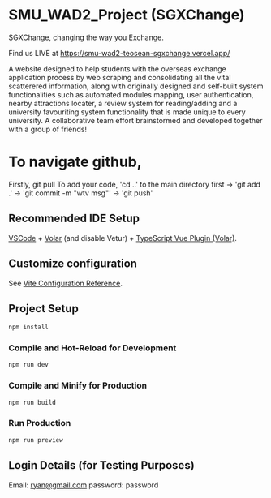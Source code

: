 # SMU_WAD2_Project (SGXChange)
SGXChange, changing the way you Exchange.

Find us LIVE at https://smu-wad2-teosean-sgxchange.vercel.app/

A website designed to help students with the overseas exchange application process by web scraping and consolidating all the vital scatterered information, along with originally designed and self-built system functionalities such as automated modules mapping, user authentication, nearby attractions locater, a review system for reading/adding and a university favouriting system functionality that is made unique to every university. A collaborative team effort brainstormed and developed together with a group of friends!


# To navigate github,

Firstly, git pull
To add your code, 'cd ..' to the main directory first -> 'git add .' -> 'git commit -m "wtv msg"' -> 'git push'


## Recommended IDE Setup

[VSCode](https://code.visualstudio.com/) + [Volar](https://marketplace.visualstudio.com/items?itemName=Vue.volar) (and disable Vetur) + [TypeScript Vue Plugin (Volar)](https://marketplace.visualstudio.com/items?itemName=Vue.vscode-typescript-vue-plugin).

## Customize configuration

See [Vite Configuration Reference](https://vitejs.dev/config/).

## Project Setup

```sh
npm install
```

### Compile and Hot-Reload for Development

```sh
npm run dev
```

### Compile and Minify for Production

```sh
npm run build
```

### Run Production
```sh
npm run preview
```

## Login Details (for Testing Purposes)
Email: ryan@gmail.com
password: password
